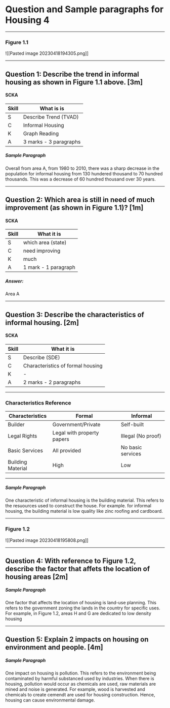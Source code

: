 # Question and Sample paragraphs for Housing 4
---
### Figure 1.1
![[Pasted image 20230418194305.png]]

---
## Question 1: Describe the trend in informal housing as shown in Figure 1.1 above. [3m]

#### SCKA
| Skill | What is is             |
| ----- | ---------------------- |
| S     | Describe Trend (TVAD)  |
| C     | Informal Housing       |
| K     | Graph Reading          |
| A     | 3 marks - 3 paragraphs |
##### Sample Paragraph
Overall from area A, from 1980 to 2010, there was a sharp decrease in the population for informal housing from 130 hundered thousand to 70 hundred thousands. This was a decrease of 60 hundred thousand over 30 years.

---
## Question 2: Which area is still in need of much improvement (as shown in Figure 1.1)? [1m]
#### SCKA
| Skill | What it is           |
| ----- | -------------------- |
| S     | which area (state)   |
| C     | need improving       |
| K     | much                 |
| A     | 1 mark - 1 paragraph |

##### Answer:
Area A

---
## Question 3: Describe the characteristics of informal housing. [2m]
#### SCKA
| Skill | What it is                        |
| ----- | --------------------------------- |
| S     | Describe (SDE)                    |
| C     | Characteristics of formal housing |
| K     | -                                 |
| A     | 2 marks - 2 paragraphs            |

---
### Characteristics Reference
| Characteristics   | Formal                     | Informal           |
| ----------------- | -------------------------- | ------------------ |
| Builder           | Government/Private         | Self-built         |
| Legal Rights      | Legal with property papers | Illegal (No proof) |
| Basic Services    | All provided               | No basic services  |
| Building Material | High                       | Low                |

---
##### Sample Paragraph
One characteristic of informal housing is the building material. This refers to the resuources used to construct the house. For example. for informal housing, the building material is low quality like zinc roofing and cardboard.

---
### Figure 1.2
![[Pasted image 20230418195808.png]]

---
## Question 4: With reference to Figure 1.2, describe the factor that affets the location of housing areas [2m]

##### Sample Paragraph
One factor that affects the location of housing is land-use planning. This refers to the government zoning the lands in the country for specific uses. For example, in Figure 1.2, areas H and G are dedicated to low density housing

---
## Question 5: Explain 2 impacts on housing on environment and people. [4m]

##### Sample Paragraph
One impact on housing is pollution. This refers to the environment being contaminated by harmful substanced used by industries. When there is housing, pollution would occur as chemicals are used, raw materials are mined and noise is generated. For example, wood is harvested and chemicals to create cemendt are used for housing construction. Hence, housing can cause environmental damage.
